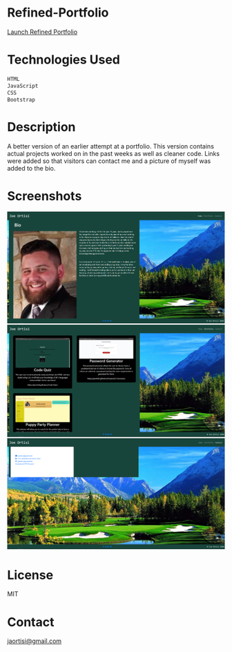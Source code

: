 # Refined-Portfolio
[Launch Refined Portfolio](https://jaortisi6.github.io/Refined-Portfolio/)

# Technologies Used
```
HTML
JavaScript
CSS
Bootstrap
```
# Description

A better version of an earlier attempt at a portfolio. This version contains actual projects worked on in the past weeks as well as cleaner code. Links were added so that visitors can contact me and a picture of myself was added to the bio.

# Screenshots

![Refined Portfolio Screenshot 1](Screenshots/Screenshot-1.PNG)
![Refined Portfolio Screenshot 2](Screenshots/Screenshot-2.PNG)
![Refined Portfolio Screenshot 3](Screenshots/Screenshot-3.PNG)

# License

MIT

# Contact

jaortisi@gmail.com